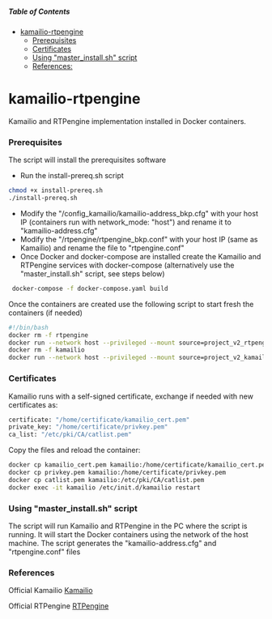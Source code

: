 ##### Table of Contents

<!-- TOC -->

* [kamailio-rtpengine](#kamailio-rtpengine)
    * [Prerequisites](#prerequisites)
    * [Certificates](#certificates)
  * [Using "master_install.sh" script](#using--masterinstallsh--script)
  * [References:](#references-)
<!-- TOC -->

# kamailio-rtpengine
Kamailio and RTPengine implementation installed in Docker containers.

### Prerequisites
The script will install the prerequisites software
- Run the install-prereq.sh script
```bash
chmod +x install-prereq.sh
./install-prereq.sh
```
- Modify the "/config_kamailio/kamailio-address_bkp.cfg" with your host IP (containers run with network_mode: "host") and rename it to "kamailio-address.cfg"
- Modify the "/rtpengine/rtpengine_bkp.conf" with your host IP (same as Kamailio) and rename the file to "rtpengine.conf"
- Once Docker and docker-compose are installed create the Kamailio and RTPengine services with docker-compose (alternatively use the "master_install.sh" script, see steps below)
```bash
 docker-compose -f docker-compose.yaml build
```

Once the containers are created use the following script to start fresh the containers (if needed)

```bash
#!/bin/bash
docker rm -f rtpengine
docker run --network host --privileged --mount source=project_v2_rtpengine,target=/etc/rtpengine --name rtpengine -itd project_v2_rtpengine
docker rm -f kamailio
docker run --network host --privileged --mount source=project_v2_kamailio,target=/etc/kamailio --name kamailio -itd project_v2_kamailio
````
### Certificates
Kamailio runs with a self-signed certificate, exchange if needed with new certificates as:
```bash
certificate: "/home/certificate/kamailio_cert.pem"
private_key: "/home/certificate/privkey.pem"
ca_list: "/etc/pki/CA/catlist.pem"
```

Copy the files and reload the container:
```bash
docker cp kamailio_cert.pem kamailio:/home/certificate/kamailio_cert.pem
docker cp privkey.pem kamailio:/home/certificate/privkey.pem
docker cp catlist.pem kamailio:/etc/pki/CA/catlist.pem
docker exec -it kamailio /etc/init.d/kamailio restart
```
### Using "master_install.sh" script

The script will run Kamailio and RTPengine in the PC where the script is running. It will start
the Docker containers using the network of the host machine.
The script generates the "kamailio-address.cfg" and "rtpengine.conf" files




### References

Official Kamailio [Kamailio](https://github.com/kamailio/kamailio)

Official RTPengine [RTPengine](https://github.com/sipwise/rtpengine)